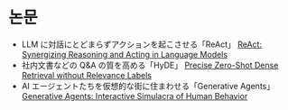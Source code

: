 # 논문

- LLM に対話にとどまらずアクションを起こさせる「ReAct」
  [ReAct: Synergizing Reasoning and Acting in Language Models](https://arxiv.org/abs/2210.03629)
- 社内文書などの Q&A の質を高める「HyDE」
  [Precise Zero-Shot Dense Retrieval without Relevance Labels](https://arxiv.org/abs/2212.10496)
- AI エージェントたちを仮想的な街に住まわせる「Generative Agents」
  [Generative Agents: Interactive Simulacra of Human Behavior](https://arxiv.org/abs/2304.03442)
